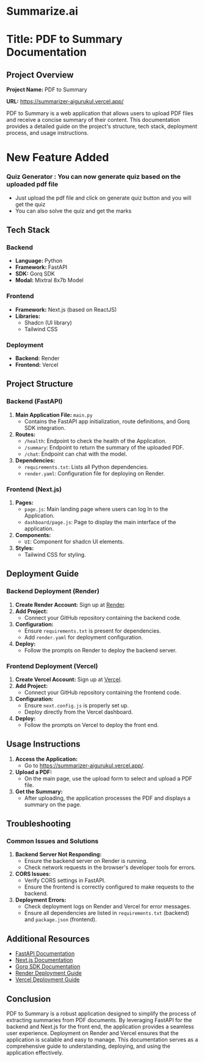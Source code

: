 # Summarize.ai
# Title: PDF to Summary Documentation

## Project Overview

**Project Name:** PDF to Summary

**URL:** https://summarizer-aigurukul.vercel.app/

PDF to Summary is a web application that allows users to upload PDF files and receive a concise summary of their content. This documentation provides a detailed guide on the project's structure, tech stack, deployment process, and usage instructions.

# New Feature  Added
### Quiz Generator : You can now generate quiz based on the uploaded pdf file

- Just upload the pdf file and click on generate quiz button and you will get the quiz
- You can also solve the quiz and get the marks


## Tech Stack

### Backend

- **Language:** Python
- **Framework:** FastAPI
- **SDK:** Gorq SDK 
- **Modal:** Mixtral 8x7b Model  

### Frontend

- **Framework:** Next.js (based on ReactJS)
- **Libraries:**
    - Shadcn (UI library)
    - Tailwind CSS

### Deployment

- **Backend:** Render
- **Frontend:** Vercel

## Project Structure

### Backend (FastAPI)

1. **Main Application File:** `main.py`
    - Contains the FastAPI app initialization, route definitions, and Gorq SDK integration.
2. **Routes:**
    - `/health`: Endpoint to check the health of the Application.
    - `/summary`: Endpoint to return the summary of the uploaded PDF.
    - `/chat`: Endpoint can chat with the model.
3. **Dependencies:**
    - `requirements.txt`: Lists all Python dependencies.
    - `render.yaml`: Configuration file for deploying on Render.

### Frontend (Next.js)

1. **Pages:**
    - `page.js`: Main landing page where users can log In to the Application.
    - `dashboard/page.js`: Page to display the main interface of the application.
2. **Components:**
    - `UI`: Component for shadcn UI elements.
3. **Styles:**
    - Tailwind CSS for styling.

## Deployment Guide

### Backend Deployment (Render)

1. **Create Render Account:** Sign up at [Render](https://render.com/).
2. **Add Project:**
    - Connect your GitHub repository containing the backend code.
3. **Configuration:**
    - Ensure `requirements.txt` is present for dependencies.
    - Add `render.yaml` for deployment configuration.
4. **Deploy:**
    - Follow the prompts on Render to deploy the backend server.

### Frontend Deployment (Vercel)

1. **Create Vercel Account:** Sign up at [Vercel](https://vercel.com/).
2. **Add Project:**
    - Connect your GitHub repository containing the frontend code.
3. **Configuration:**
    - Ensure `next.config.js` is properly set up.
    - Deploy directly from the Vercel dashboard.
4. **Deploy:**
    - Follow the prompts on Vercel to deploy the front end.

## Usage Instructions

1. **Access the Application:**
    - Go to https://summarizer-aigurukul.vercel.app/.
2. **Upload a PDF:**
    - On the main page, use the upload form to select and upload a PDF file.
3. **Get the Summary:**
    - After uploading, the application processes the PDF and displays a summary on the page.

## Troubleshooting

### Common Issues and Solutions

1. **Backend Server Not Responding:**
    - Ensure the backend server on Render is running.
    - Check network requests in the browser's developer tools for errors.
2. **CORS Issues:**
    - Verify CORS settings in FastAPI.
    - Ensure the frontend is correctly configured to make requests to the backend.
3. **Deployment Errors:**
    - Check deployment logs on Render and Vercel for error messages.
    - Ensure all dependencies are listed in `requirements.txt` (backend) and `package.json` (frontend).

## Additional Resources

- [FastAPI Documentation](https://fastapi.tiangolo.com/)
- [Next.js Documentation](https://nextjs.org/docs)
- [Gorq SDK Documentation](https://gorq.io/docs)
- [Render Deployment Guide](https://render.com/docs)
- [Vercel Deployment Guide](https://vercel.com/docs)

## Conclusion

PDF to Summary is a robust application designed to simplify the process of extracting summaries from PDF documents. By leveraging FastAPI for the backend and Next.js for the front end, the application provides a seamless user experience. Deployment on Render and Vercel ensures that the application is scalable and easy to manage. This documentation serves as a comprehensive guide to understanding, deploying, and using the application effectively.
